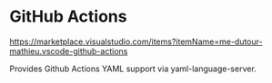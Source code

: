 # GitHub Actions

<https://marketplace.visualstudio.com/items?itemName=me-dutour-mathieu.vscode-github-actions>

Provides Github Actions YAML support via yaml-language-server.
